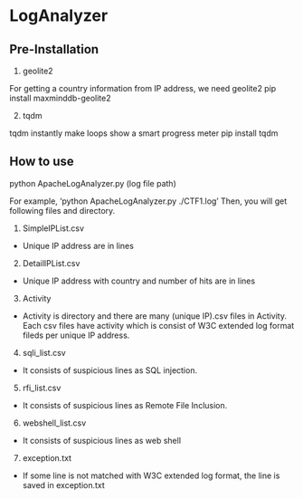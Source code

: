 # LogAnalyzer

## Pre-Installation
1.	geolite2

For getting a country information from IP address, we need geolite2
pip install maxminddb-geolite2

2.	tqdm

tqdm instantly make loops show a smart progress meter
pip install tqdm
 
## How to use

python ApacheLogAnalyzer.py (log file path)

For example, ‘python ApacheLogAnalyzer.py ./CTF1.log’
Then, you will get following files and directory.
1.	SimpleIPList.csv
-	Unique IP address are in lines
2.	DetailIPList.csv
-	Unique IP address with country and number of hits are in lines
3.	Activity
-	Activity is directory and there are many (unique IP).csv files in Activity. Each csv files have activity which is consist of W3C extended log format fileds per unique IP address. 
4.	sqli_list.csv
-	It consists of suspicious lines as SQL injection.
5.	rfi_list.csv
-	It consists of suspicious lines as Remote File Inclusion.
6.	webshell_list.csv
-	It consists of suspicious lines as web shell
7.	exception.txt
-	If some line is not matched with W3C extended log format, the line is saved in exception.txt
